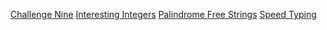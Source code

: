 [Challenge Nine](https://github.com/SchattenMonarch/GoogleKickStart_Solutions2022/tree/main/Round%20A/Challenge%20Nine)
[Interesting Integers](https://github.com/SchattenMonarch/GoogleKickStart_Solutions2022/tree/main/Round%20A/Interesting%20Integers)
[Palindrome Free Strings](https://github.com/SchattenMonarch/GoogleKickStart_Solutions2022/tree/main/Round%20A/Palindrome%20Free%20Strings)
[Speed Typing](https://github.com/SchattenMonarch/GoogleKickStart_Solutions2022/tree/main/Round%20A/Speed%20Typing)
